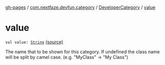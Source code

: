[gh-pages](../../index.md) / [com.nextfaze.devfun.category](../index.md) / [DeveloperCategory](index.md) / [value](./value.md)

# value

`val value: `[`String`](https://kotlinlang.org/api/latest/jvm/stdlib/kotlin/-string/index.html) [(source)](https://github.com/NextFaze/dev-fun/tree/master/devfun-annotations/src/main/java/com/nextfaze/devfun/category/DeveloperCategory.kt#L154)

The name that to be shown for this category. If undefined the class name will be split by camel case. (e.g. "MyClass" → "My Class")

